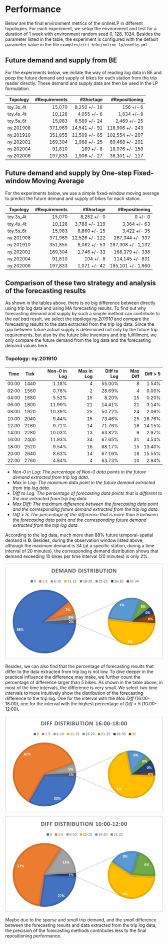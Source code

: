 # Performance

Below are the final environment metrics of the onlineLP in different topologies.
For each experiment, we setup the environment and test for a duration of 1 week
with environment random seed 0, 128, 1024.  Besides the parameter listed in the
table, the experiment is configured with the default parameter value in the file
`examples/citi_bike/online_lp/config.yml`

## Future demand and supply from BE

For the experiments below, we imitate the way of reading log data in BE and peep
the future demand and supply of bikes for each station from the trip reader
directly. These demand and supply data are then be used in the LP formulation.

Topology  | #Requirements | #Shortage     | #Repositioning
----------|--------------:|--------------:|----------------:
toy.3s_4t |  15,070       |  8,250 +/- 16 |     156 +/-   6
toy.4s_4t |  10,128       |  4,055 +/-  6 |   1,634 +/-   9
toy.5s_6t |  15,983       |  6,589 +/- 24 |   2,469 +/-  25
ny.201908 | 371,969       | 14,541 +/- 91 | 118,906 +/- 243
ny.201910 | 351,855       | 11,509 +/- 65 | 102,554 +/- 207
ny.202001 | 169,304       |  1,968 +/- 25 |  69,468 +/- 201
ny.202004 |  91,810       |    169 +/-  8 |  18,976 +/- 159
ny.202006 | 197,833       |  1,908 +/- 27 |  36,301 +/- 117

## Future demand and supply by One-step Fixed-window Moving Average

For the experiments below, we use a simple fixed-window moving average to predict
the future demand and supply of bikes for each station.

Topology  | #Requirements | #Shortage      | #Repositioning
----------|--------------:|---------------:|------------------:
toy.3s_4t |  15,070       |  8,252 +/-   0 |       0 +/-     0
toy.4s_4t |  10,128       |  3,788 +/- 119 |   3,364 +/-    63
toy.5s_6t |  15,983       |  6,860 +/-  15 |   3,422 +/-    35
ny.201908 | 371,969       | 12,526 +/- 122 | 267,344 +/-   337
ny.201910 | 351,855       |  9,082 +/-  53 | 287,308 +/- 1,132
ny.202001 | 169,304       |  1,746 +/-  33 | 168,379 +/-   338
ny.202004 |  91,810       |    104 +/-   8 | 114,145 +/-   831
ny.202006 | 197,833       |  1,071 +/-  42 | 185,101 +/- 1,860

## Comparison of these two strategy and analysis of the forecasting results

As shown in the tables above, there is no big difference between directly using
trip log data and using MA forecasting results. To find out why forecasting demand
and supply by such a simple method can contribute to the *not bad* result, we
select the topology *ny.201910* and compare the forecasting results to the data
extracted from the trip log data. Since the gap between future actual supply is
determined not only by the future trip requirements, but also by the future bike
inventory and trip fulfillment, we only compare the future demand from the log
data and the forecasting demand values here.

### Topology: ny.201910

 Time | Tick | Non-0 in Log | Max in Log | Diff to Log | Max Diff | Diff > 5
:----:|:----:|-------------:|-----------:|------------:|---------:|---------:
00:00 | 1440 |  1.18%       |          4 | 55.00%      |       8  |   1.54%
02:00 | 1560 |  0.78%       |          2 | 28.69%      |       4  |   0.00%
04:00 | 1680 |  5.52%       |         15 |  8.20%      |      15  |   0.20%
06:00 | 1800 | 11.99%       |         21 | 14.41%      |      21  |   3.14%
08:00 | 1920 | 10.39%       |         25 | 50.72%      |      24  |   2.06%
10:00 | 2040 |  9.44%       |         15 | 73.46%      |      25  |  16.76%
12:00 | 2160 |  9.71%       |         14 | 71.76%      |      16  |  14.15%
14:00 | 2280 | 10.03%       |         13 | 63.82%      |       9  |   2.97%
16:00 | 2400 | 11.93%       |         34 | 67.65%      |      31  |   4.54%
18:00 | 2520 |  9.54%       |         16 | 68.17%      |      15  |  13.40%
20:00 | 2640 |  8.63%       |         14 | 67.16%      |      18  |  15.55%
22:00 | 2760 |  4.84%       |          4 | 63.73%      |      10  |   2.94%

- *Non-0 in Log: The percentage of Non-0 data points in the future demand extracted from trip log data.*
- *Max in Log: The maximum data point in the future demand extracted from trip log data.*
- *Diff to Log: The percentage of forecasting data points that is different to the one extracted from trip log data.*
- *Max Diff: The maximum difference between the forecasting data point and the corresponding future demand
extracted from the trip log data.*
- *Diff > 5: The percentage of the difference that is more than 5 between the
forecasting data point and the corresponding future demand extracted from the trip log data.*

According to the log data, much more than 88% future temporal-spatial demand is
**0**. Besides, during the observation window listed above, although the maximum
demand is 34 (at a specific station, during a time interval of 20 minutes), the
corresponding demand distribution shows that demand exceeding 10 bikes per time
interval (20 minutes) is only 2%.

![Demand Distribution Between Tick 2400 ~ Tick 2519](./LogDemand.ny201910.2400.png)

Besides, we can also find that the percentage of forecasting results that differ
to the data extracted from trip log is not low. To dive deeper in the practical
influence the difference may make, we further count the percentage of difference
larger than 5 bikes. As shown in the table above, in most of the time intervals,
the difference is very small. We select two time intervals to more intuitively
show the distribution of the forecasting difference to the trip log. One for the
interval with the *Max Diff* (16:00-18:00), one for the interval with the highest
percentage of *Diff > 5* (10:00-12:00).

![Demand Distribution Between Tick 2400 ~ Tick 2519](./DemandDiff.ny201910.2400.png)

![Demand Distribution Between Tick 2040 ~ Tick 2159](./DemandDiff.ny201910.2040.png)

Maybe due to the *sparse* and *small* trip demand, and the *small* difference
between the forecasting results and data extracted from the trip log data, the
precision of the forecasting methods contributes less to the final repositioning
performance.
